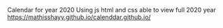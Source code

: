 Calendar for year 2020
Using js html and css
able to view full 2020 year
https://mathisshayy.github.io/calenddar.github.io/
